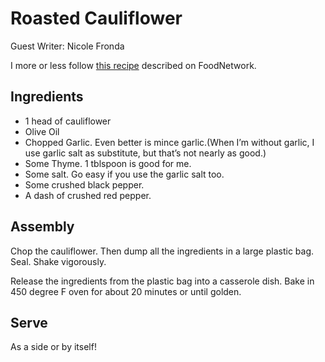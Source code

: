 # Roasted Cauliflower

Guest Writer: Nicole Fronda

I more or less follow [this recipe](https://www.foodnetwork.com/recipes/food-network-kitchen/roasted-cauliflower-recipe-1945072) described on FoodNetwork.

## Ingredients

* 1 head of cauliflower
* Olive Oil
* Chopped Garlic. Even better is mince garlic.(When I’m without garlic, I use garlic salt as substitute, but that’s not nearly as good.)
* Some Thyme. 1 tblspoon is good for me.
* Some salt. Go easy if you use the garlic salt too.
* Some crushed black pepper.
* A dash of crushed red pepper.

## Assembly
 
 Chop the cauliflower. Then dump all the ingredients in a large plastic bag. Seal. Shake vigorously.  
 
 Release the ingredients from the plastic bag into a  casserole dish.  Bake in 450 degree F oven for about 20 minutes or until golden.

## Serve

As a side or by itself!
